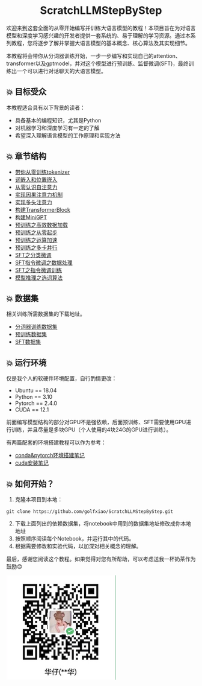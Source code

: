 
<h1 align="center"> ScratchLLMStepByStep</h1>

欢迎来到这套全面的从零开始编写并训练大语言模型的教程！本项目旨在为对语言模型和深度学习感兴趣的开发者提供一套系统的、易于理解的学习资源。通过本系列教程，您将逐步了解并掌握大语言模型的基本概念、核心算法及其实现细节。

本教程将会带你从分词器训练开始，一步一步编写和实现自己的attention、transformer以及gptmodel，并对这个模型进行预训练、监督微调(SFT)，最终训练出一个可以进行对话聊天的大语言模型。

## 💥 目标受众

本教程适合具有以下背景的读者：
- 具备基本的编程知识，尤其是Python
- 对机器学习和深度学习有一定的了解
- 希望深入理解语言模型的工作原理和实现方法

## 💥 章节结构

- [带你从零训练tokenizer](./分词器训练.ipynb)
- [词嵌入和位置嵌入](./模型结构之词嵌入和位置编码.ipynb)
- [从零认识自注意力](./模型结构之自注意力.ipynb)
- [实现因果注意力机制](./模型结构之因果注意力.ipynb)
- [实现多头注意力](./模型结构之多头注意力.ipynb)
- [构建TransformerBlock](./模型结构之TransformerBlock.ipynb)
- [构建MiniGPT](./模型结构之MiniGPT.ipynb)
- [预训练之高效数据加载](./预训练之高效数据加载.ipynb)
- [预训练之从零起步](./预训练之从零起步.ipynb)
- [预训练之运算加速](./预训练之运算加速.ipynb)
- [预训练之多卡并行](./预训练之多卡并行.ipynb)
- [SFT之分类微调](./SFT之分类微调.ipynb)
- [SFT指令微调之数据处理](./SFT指令微调之数据处理.ipynb)
- [SFT之指令微调训练](./SFT指令微调之训练.ipynb)
- [模型推理之选词算法](./模型推理之选词算法.ipynb)

## 💥 数据集
相关训练所需数据集的下载地址。
- [分词器训练数据集](https://huggingface.co/datasets/jingyaogong/minimind_dataset/tree/main)
- [预训练数据集](http://share.mobvoi.com:5000/sharing/O91blwPkY)
- [SFT数据集](https://www.modelscope.cn/datasets/deepctrl/deepctrl-sft-data/resolve/master/sft_data_zh.jsonl)

## 💥 运行环境

仅是我个人的软硬件环境配置，自行酌情更改：

* Ubuntu == 18.04
* Python == 3.10
* Pytorch == 2.4.0
* CUDA == 12.1

前面编写模型结构的部分对GPU不是强依赖，后面预训练、SFT需要使用GPU进行训练，并且尽量是多块GPU（个人使用的4块24G的GPU进行训练）。

有两篇配套的环境搭建教程可以作为参考：
- [conda&pytorch环境搭建笔记](https://golfxiao.blog.csdn.net/article/details/140819506)
- [cuda安装笔记](https://golfxiao.blog.csdn.net/article/details/140877932)

## 💥 如何开始？
1. 克隆本项目到本地：
```
git clone https://github.com/golfxiao/ScratchLLMStepByStep.git
```
2. 下载上面列出的依赖数据集，将notebook中用到的数据集地址修改成你本地地址
3. 按照顺序阅读每个Notebook，并运行其中的代码。
4. 根据需要修改和实验代码，以加深对相关概念的理解。


最后，感谢您阅读这个教程。如果觉得对您有所帮助，可以考虑送我一杯奶茶作为鼓励😊

![a cup of tea](./img/cup_of_tea.jpg)
